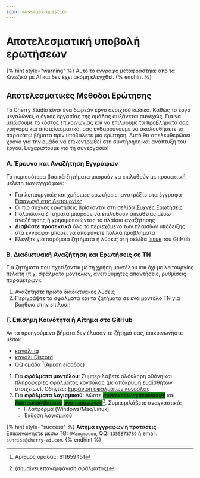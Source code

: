 ```yaml
---
icon: messages-question
---
```


# Αποτελεσματική υποβολή ερωτήσεων

{% hint style="warning" %}
Αυτό το έγγραφο μεταφράστηκε από τα Κινεζικά με AI και δεν έχει ακόμη ελεγχθεί.
{% endhint %}

## Αποτελεσματικές Μέθοδοι Ερώτησης

Το Cherry Studio είναι ένα δωρεάν έργο ανοιχτού κώδικα. Καθώς το έργο μεγαλώνει, ο όγκος εργασίας της ομάδας αυξάνεται συνεχώς. Για να μειώσουμε το κόστος επικοινωνίας και να επιλύουμε τα προβλήματά σας γρήγορα και αποτελεσματικά, σας ενθαρρύνουμε να ακολουθήσετε τα παρακάτω βήματα πριν υποβάλετε μια ερώτηση. Αυτό θα απελευθερώσει χρόνο για την ομάδα να επικεντρωθεί στη συντήρηση και ανάπτυξη του έργου. Ευχαριστούμε για τη συνεργασία!

### Α. Έρευνα και Αναζήτηση Εγγράφων

Τα περισσότερα βασικά ζητήματα μπορούν να επιλυθούν με προσεκτική μελέτη των εγγράφων:

* Για λειτουργικές και χρήσιμες ερωτήσεις, ανατρέξτε στα έγγραφα [Εισαγωγή στις Λειτουργίες](../cherrystudio/preview/)
* Οι πιο συχνές ερωτήσεις βρίσκονται στη σελίδα [Συχνές Ερωτήσεις](questions.md)
* Πολύπλοκα ζητήματα μπορούν να επιλυθούν απευθείας μέσω αναζήτησης ή χρησιμοποιώντας το πλαίσιο αναζήτησης
* **Διαβάστε προσεκτικά** όλο το περιεχόμενο των πλαισίων υπόδειξης στα έγγραφα· μπορεί να αποφύγετε πολλά προβλήματα
* Ελέγξτε για παρόμοια ζητήματα ή λύσεις στη σελίδα [Issue](https://github.com/CherryHQ/cherry-studio/issues) του GitHub

### Β. Διαδικτυακή Αναζήτηση και Ερωτήσεις σε ΤΝ

Για ζητήματα που σχετίζονται με τη χρήση μοντέλου και όχι με λειτουργίες πελάτη (π.χ. σφάλματα μοντέλων, ανεπιθύμητες απαντήσεις, ρυθμίσεις παραμέτρων):

1. Αναζητήστε πρώτα διαδικτυακές λύσεις
2. Περιγράψτε τα σφάλματα και τα ζητήματα σε ένα μοντέλο ΤΝ για βοήθεια στην επίλυση

### Γ. Επίσημη Κοινότητα ή Αίτημα στο GitHub

Αν τα προηγούμενα βήματα δεν έλυσαν το ζήτημά σας, επικοινωνήστε μέσω:

* [κανάλι tg](https://t.me/CherryStudioAI)
* [κανάλι Discord](https://discord.com/invite/wez8HtpxqQ)
* [QQ ομάδα ](#user-content-fn-1)[^1]\([Άμεση είσοδος](https://qm.qq.com/cgi-bin/qm/qr?authKey=xe5nfGVZLMYnlJq%2F%2B4kN03YWcDBB2lnD7tc9rWus2mxS0JHUbOzk79cO7MYuqyGR\&k=UKVgl3YPHmwPaU8qeO1VG03NcUkACKsc\&noverify=0))

1. Για **σφάλματα μοντέλου**: Συμπεριλάβετε ολόκληρη οθόνη και πληροφορίες σφάλματος κονσόλας (με απόκρυψη ευαίσθητων στοιχείων). Οδηγίες: [Εμφάνιση σφαλμάτων κονσόλας](questions.md#kong-zhi-tai-bao-cuo-cha-kan-fang-fa)
2. Για **σφάλματα λογισμικού**: Δώστε <mark style="background-color:green;">συγκεκριμένη περιγραφή</mark> και <mark style="background-color:green;">λεπτομερή βήματα</mark> [<mark style="background-color:green;">αναπαραγωγής</mark>](#user-content-fn-2)[^2]. Συμπεριλάβετε αναγκαστικά:
   * Πλατφόρμα (Windows/Mac/Linux)
   * Έκδοση λογισμικού

{% hint style="success" %}
**Αίτημα εγγράφων ή προτάσεις**\
Επικοινωνήστε μέσω TG: `@Wangmouuu`, QQ: `1355873789` ή email: `sunrise@cherry-ai.com`.
{% endhint %}

[^1]: Αριθμός ομάδας: 611659451

[^2]: (σημαίνει επανεμφάνιση σφάλματος)

